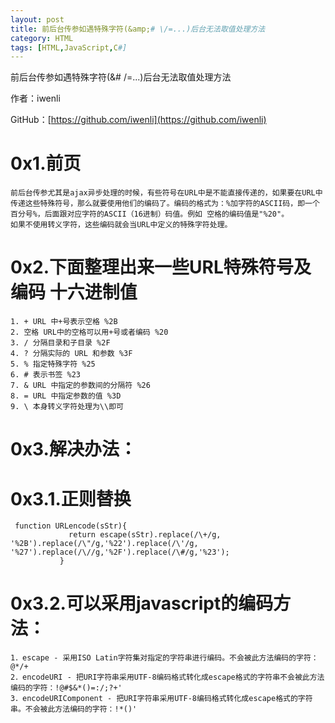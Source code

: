 ```yaml
---
layout: post
title: 前后台传参如遇特殊字符(&amp;# \/=...)后台无法取值处理方法
category: HTML
tags: [HTML,JavaScript,C#]
---
```


前后台传参如遇特殊字符(&amp;# \/=...)后台无法取值处理方法

作者：iwenli

GitHub：[https://github.com/iwenli](https://github.com/iwenli)

# 0x1.前页

    前后台传参尤其是ajax异步处理的时候，有些符号在URL中是不能直接传递的，如果要在URL中传递这些特殊符号，那么就要使用他们的编码了。编码的格式为：%加字符的ASCII码，即一个百分号%，后面跟对应字符的ASCII（16进制）码值。例如 空格的编码值是"%20"。
    如果不使用转义字符，这些编码就会当URL中定义的特殊字符处理。 

# 0x2.下面整理出来一些URL特殊符号及编码 十六进制值 

    1. + URL 中+号表示空格 %2B 
    2. 空格 URL中的空格可以用+号或者编码 %20 
    3. / 分隔目录和子目录 %2F 
    4. ? 分隔实际的 URL 和参数 %3F 
    5. % 指定特殊字符 %25 
    6. # 表示书签 %23 
    7. & URL 中指定的参数间的分隔符 %26 
    8. = URL 中指定参数的值 %3D
    9. \ 本身转义字符处理为\\即可

# 0x3.解决办法：

# 0x3.1.正则替换
```
 function URLencode(sStr){
             return escape(sStr).replace(/\+/g, '%2B').replace(/\"/g,'%22').replace(/\'/g, '%27').replace(/\//g,'%2F').replace(/\#/g,'%23');
           }
```
# 0x3.2.可以采用javascript的编码方法：
```
1．escape - 采用ISO Latin字符集对指定的字符串进行编码。不会被此方法编码的字符： @*/+
2．encodeURI - 把URI字符串采用UTF-8编码格式转化成escape格式的字符串不会被此方法编码的字符：!@#$&*()=:/;?+'
3．encodeURIComponent - 把URI字符串采用UTF-8编码格式转化成escape格式的字符串。不会被此方法编码的字符：!*()'
```